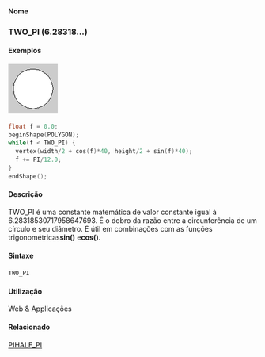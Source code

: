 
#### Nome
### TWO_PI (6.28318...)

#### Exemplos
<img border="0" height="100" src="media/TWO_PI.gif" width="100"/>

```pde
float f = 0.0; 
beginShape(POLYGON); 
while(f < TWO_PI) { 
  vertex(width/2 + cos(f)*40, height/2 + sin(f)*40); 
  f += PI/12.0; 
} 
endShape(); 

```

#### Descrição
TWO_PI é uma constante matemática de valor constante igual à
6.28318530717958647693. É o dobro da razão entre a circunferência de
um círculo e seu diâmetro. É útil em combinações com as funções
trigonométricas**sin()** e**cos()**.

#### Sintaxe
```pde
TWO_PI

```

#### Utilização

	
Web & Applicações

#### Relacionado
[PI](PI)[HALF_PI](HALF_PI)
